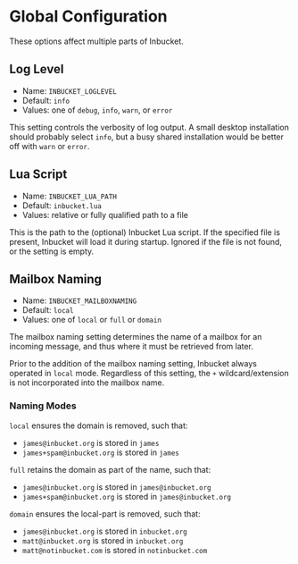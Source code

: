 # Global Configuration

These options affect multiple parts of Inbucket.

## Log Level

- Name: `INBUCKET_LOGLEVEL`
- Default: `info`
- Values: one of `debug`, `info`, `warn`, or `error`

This setting controls the verbosity of log output.  A small desktop installation
should probably select `info`, but a busy shared installation would be better
off with `warn` or `error`.

## Lua Script

- Name: `INBUCKET_LUA_PATH`
- Default: `inbucket.lua`
- Values: relative or fully qualified path to a file

This is the path to the (optional) Inbucket Lua script.  If the specified file
is present, Inbucket will load it during startup.  Ignored if the file is not
found, or the setting is empty.

## Mailbox Naming

- Name: `INBUCKET_MAILBOXNAMING`
- Default: `local`
- Values: one of `local` or `full` or `domain`

The mailbox naming setting determines the name of a mailbox for an incoming
message, and thus where it must be retrieved from later.

Prior to the addition of the mailbox naming setting, Inbucket always operated in
`local` mode.  Regardless of this setting, the `+` wildcard/extension is not
incorporated into the mailbox name.

### Naming Modes

`local` ensures the domain is removed, such that:

- `james@inbucket.org` is stored in `james`
- `james+spam@inbucket.org` is stored in `james`

`full` retains the domain as part of the name, such that:

- `james@inbucket.org` is stored in `james@inbucket.org`
- `james+spam@inbucket.org` is stored in `james@inbucket.org`

`domain` ensures the local-part is removed, such that:

- `james@inbucket.org` is stored in `inbucket.org`
- `matt@inbucket.org` is stored in `inbucket.org`
- `matt@notinbucket.com` is stored in `notinbucket.com`
